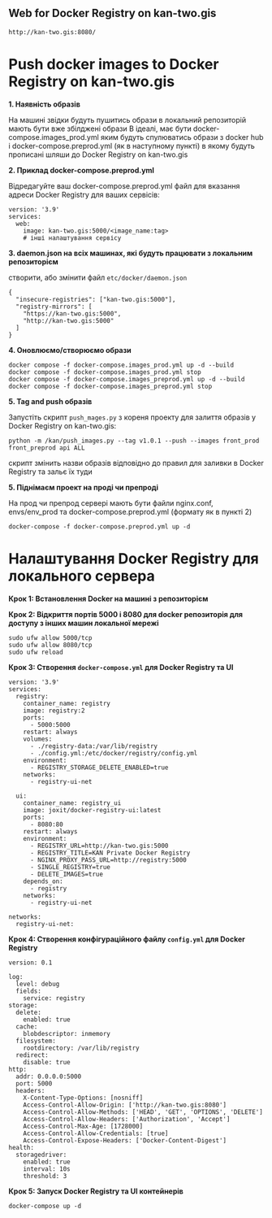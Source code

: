 ## **Web for Docker Registry on kan-two.gis**

```
http://kan-two.gis:8080/
```

# **Push docker images to Docker Registry on kan-two.gis**
**1. Наявність образів**

На машині звідки будуть пушитись образи в локальний репозиторій мають бути вже збілджені образи
В ідеалі, має бути docker-compose.images_prod.yml яким будуть спулюватись образи з docker hub і docker-compose.preprod.yml (як в наступному пункті) в якому будуть прописані шляши до Docker Registry on kan-two.gis

**2. Приклад docker-compose.preprod.yml**

Відредагуйте ваш docker-compose.preprod.yml файл для вказання адреси Docker Registry для ваших сервісів:
```
version: '3.9'
services:
  web:
    image: kan-two.gis:5000/<image_name:tag>
    # інші налаштування сервісу
```

**3. daemon.json на всіх машинах, які будуть працювати з локальним репозиторієм**

створити, або змінити файл `etc/docker/daemon.json` 
```
{
  "insecure-registries": ["kan-two.gis:5000"],
  "registry-mirrors": [
    "https://kan-two.gis:5000",
    "http://kan-two.gis:5000"
  ]
}
```

**4. Оновлюємо/створюємо образи**
```
docker compose -f docker-compose.images_prod.yml up -d --build
docker compose -f docker-compose.images_prod.yml stop
docker compose -f docker-compose.images_preprod.yml up -d --build
docker compose -f docker-compose.images_preprod.yml stop
```

**5. Tag and push образів**

Запустіть скрипт `push_mages.py` з кореня проекту для залиття образів у Docker Registry on kan-two.gis:
```
python -m /kan/push_images.py --tag v1.0.1 --push --images front_prod front_preprod api ALL
```
скрипт змінить назви образів відповідно до правил для заливки в Docker Registry та зальє їх туди

**5. Піднімаєм проект на проді чи препроді**

На прод чи препрод сервері мають бути файли nginx.conf, envs/env_prod та docker-compose.preprod.yml (формату як в пункті 2)
```
docker-compose -f docker-compose.preprod.yml up -d
```
#

# **Налаштування Docker Registry для локального сервера**
**Крок 1: Встановлення Docker на машині з репозиторієм**

**Крок 2: Відкриття портів 5000 і 8080 для docker репозиторія для доступу з інших машин локальної мережі**

```
sudo ufw allow 5000/tcp
sudo ufw allow 8080/tcp
sudo ufw reload
```
**Крок 3: Створення  `docker-compose.yml` для Docker Registry та UI**

```
version: '3.9'
services:
  registry:
    container_name: registry
    image: registry:2
    ports:
      - 5000:5000
    restart: always
    volumes:
      - ./registry-data:/var/lib/registry
      - ./config.yml:/etc/docker/registry/config.yml
    environment:
      - REGISTRY_STORAGE_DELETE_ENABLED=true
    networks:
      - registry-ui-net

  ui:
    container_name: registry_ui
    image: joxit/docker-registry-ui:latest
    ports:
      - 8080:80
    restart: always
    environment:
      - REGISTRY_URL=http://kan-two.gis:5000
      - REGISTRY_TITLE=KAN Private Docker Registry
      - NGINX_PROXY_PASS_URL=http://registry:5000
      - SINGLE_REGISTRY=true
      - DELETE_IMAGES=true
    depends_on:
      - registry
    networks:
      - registry-ui-net

networks:
  registry-ui-net:
```

**Крок 4: Створення конфігураційного файлу `config.yml` для Docker Registry**

```
version: 0.1

log:
  level: debug
  fields:
    service: registry
storage:
  delete:
    enabled: true
  cache:
    blobdescriptor: inmemory
  filesystem:
    rootdirectory: /var/lib/registry
  redirect:
    disable: true
http:
  addr: 0.0.0.0:5000
  port: 5000
  headers:
    X-Content-Type-Options: [nosniff]
    Access-Control-Allow-Origin: ['http://kan-two.gis:8080']
    Access-Control-Allow-Methods: ['HEAD', 'GET', 'OPTIONS', 'DELETE']
    Access-Control-Allow-Headers: ['Authorization', 'Accept']
    Access-Control-Max-Age: [1728000]
    Access-Control-Allow-Credentials: [true]
    Access-Control-Expose-Headers: ['Docker-Content-Digest']
health:
  storagedriver:
    enabled: true
    interval: 10s
    threshold: 3
```
**Крок 5: Запуск Docker Registry та UI контейнерів**

```
docker-compose up -d
```
